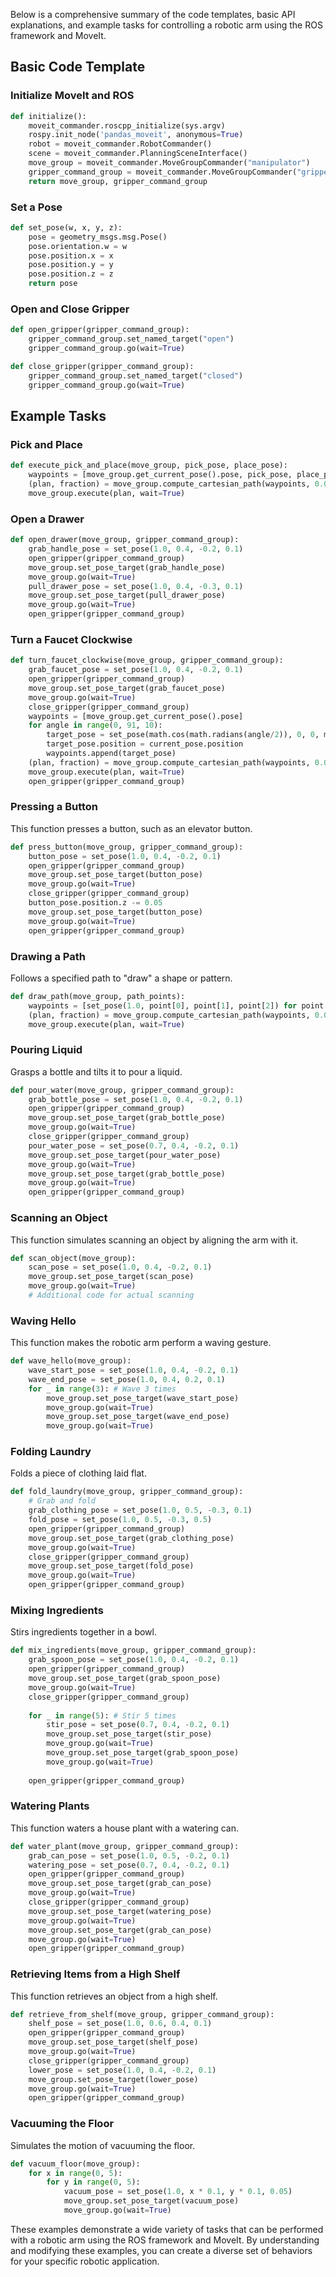 Below is a comprehensive summary of the code templates, basic API explanations, and example tasks for controlling a robotic arm using the ROS framework and MoveIt.

## Basic Code Template

### Initialize MoveIt and ROS

```python
def initialize():
    moveit_commander.roscpp_initialize(sys.argv)
    rospy.init_node('pandas_moveit', anonymous=True)
    robot = moveit_commander.RobotCommander()
    scene = moveit_commander.PlanningSceneInterface()
    move_group = moveit_commander.MoveGroupCommander("manipulator")
    gripper_command_group = moveit_commander.MoveGroupCommander("gripper")
    return move_group, gripper_command_group
```

### Set a Pose

```python
def set_pose(w, x, y, z):
    pose = geometry_msgs.msg.Pose()
    pose.orientation.w = w
    pose.position.x = x
    pose.position.y = y
    pose.position.z = z
    return pose
```

### Open and Close Gripper

```python
def open_gripper(gripper_command_group):
    gripper_command_group.set_named_target("open")
    gripper_command_group.go(wait=True)

def close_gripper(gripper_command_group):
    gripper_command_group.set_named_target("closed")
    gripper_command_group.go(wait=True)
```

## Example Tasks

### Pick and Place

```python
def execute_pick_and_place(move_group, pick_pose, place_pose):
    waypoints = [move_group.get_current_pose().pose, pick_pose, place_pose]
    (plan, fraction) = move_group.compute_cartesian_path(waypoints, 0.01, 0.0)
    move_group.execute(plan, wait=True)
```

### Open a Drawer

```python
def open_drawer(move_group, gripper_command_group):
    grab_handle_pose = set_pose(1.0, 0.4, -0.2, 0.1)
    open_gripper(gripper_command_group)
    move_group.set_pose_target(grab_handle_pose)
    move_group.go(wait=True)
    pull_drawer_pose = set_pose(1.0, 0.4, -0.3, 0.1)
    move_group.set_pose_target(pull_drawer_pose)
    move_group.go(wait=True)
    open_gripper(gripper_command_group)
```

### Turn a Faucet Clockwise

```python
def turn_faucet_clockwise(move_group, gripper_command_group):
    grab_faucet_pose = set_pose(1.0, 0.4, -0.2, 0.1)
    open_gripper(gripper_command_group)
    move_group.set_pose_target(grab_faucet_pose)
    move_group.go(wait=True)
    close_gripper(gripper_command_group)
    waypoints = [move_group.get_current_pose().pose]
    for angle in range(0, 91, 10):
        target_pose = set_pose(math.cos(math.radians(angle/2)), 0, 0, math.sin(math.radians(angle/2)))
        target_pose.position = current_pose.position
        waypoints.append(target_pose)
    (plan, fraction) = move_group.compute_cartesian_path(waypoints, 0.01, 0.0)
    move_group.execute(plan, wait=True)
    open_gripper(gripper_command_group)
```


### Pressing a Button

This function presses a button, such as an elevator button.

```python
def press_button(move_group, gripper_command_group):
    button_pose = set_pose(1.0, 0.4, -0.2, 0.1)
    open_gripper(gripper_command_group)
    move_group.set_pose_target(button_pose)
    move_group.go(wait=True)
    close_gripper(gripper_command_group)
    button_pose.position.z -= 0.05
    move_group.set_pose_target(button_pose)
    move_group.go(wait=True)
    open_gripper(gripper_command_group)
```

### Drawing a Path

Follows a specified path to "draw" a shape or pattern.

```python
def draw_path(move_group, path_points):
    waypoints = [set_pose(1.0, point[0], point[1], point[2]) for point in path_points]
    (plan, fraction) = move_group.compute_cartesian_path(waypoints, 0.01, 0.0)
    move_group.execute(plan, wait=True)
```

### Pouring Liquid

Grasps a bottle and tilts it to pour a liquid.

```python
def pour_water(move_group, gripper_command_group):
    grab_bottle_pose = set_pose(1.0, 0.4, -0.2, 0.1)
    open_gripper(gripper_command_group)
    move_group.set_pose_target(grab_bottle_pose)
    move_group.go(wait=True)
    close_gripper(gripper_command_group)
    pour_water_pose = set_pose(0.7, 0.4, -0.2, 0.1)
    move_group.set_pose_target(pour_water_pose)
    move_group.go(wait=True)
    move_group.set_pose_target(grab_bottle_pose)
    move_group.go(wait=True)
    open_gripper(gripper_command_group)
```

### Scanning an Object

This function simulates scanning an object by aligning the arm with it.

```python
def scan_object(move_group):
    scan_pose = set_pose(1.0, 0.4, -0.2, 0.1)
    move_group.set_pose_target(scan_pose)
    move_group.go(wait=True)
    # Additional code for actual scanning
```

### Waving Hello

This function makes the robotic arm perform a waving gesture.

```python
def wave_hello(move_group):
    wave_start_pose = set_pose(1.0, 0.4, -0.2, 0.1)
    wave_end_pose = set_pose(1.0, 0.4, 0.2, 0.1)
    for _ in range(3): # Wave 3 times
        move_group.set_pose_target(wave_start_pose)
        move_group.go(wait=True)
        move_group.set_pose_target(wave_end_pose)
        move_group.go(wait=True)
```


### Folding Laundry

Folds a piece of clothing laid flat.

```python
def fold_laundry(move_group, gripper_command_group):
    # Grab and fold
    grab_clothing_pose = set_pose(1.0, 0.5, -0.3, 0.1)
    fold_pose = set_pose(1.0, 0.5, -0.3, 0.5)
    open_gripper(gripper_command_group)
    move_group.set_pose_target(grab_clothing_pose)
    move_group.go(wait=True)
    close_gripper(gripper_command_group)
    move_group.set_pose_target(fold_pose)
    move_group.go(wait=True)
    open_gripper(gripper_command_group)
```

### Mixing Ingredients

Stirs ingredients together in a bowl.

```python
def mix_ingredients(move_group, gripper_command_group):
    grab_spoon_pose = set_pose(1.0, 0.4, -0.2, 0.1)
    open_gripper(gripper_command_group)
    move_group.set_pose_target(grab_spoon_pose)
    move_group.go(wait=True)
    close_gripper(gripper_command_group)
    
    for _ in range(5): # Stir 5 times
        stir_pose = set_pose(0.7, 0.4, -0.2, 0.1)
        move_group.set_pose_target(stir_pose)
        move_group.go(wait=True)
        move_group.set_pose_target(grab_spoon_pose)
        move_group.go(wait=True)
    
    open_gripper(gripper_command_group)
```

### Watering Plants

This function waters a house plant with a watering can.

```python
def water_plant(move_group, gripper_command_group):
    grab_can_pose = set_pose(1.0, 0.5, -0.2, 0.1)
    watering_pose = set_pose(0.7, 0.4, -0.2, 0.1)
    open_gripper(gripper_command_group)
    move_group.set_pose_target(grab_can_pose)
    move_group.go(wait=True)
    close_gripper(gripper_command_group)
    move_group.set_pose_target(watering_pose)
    move_group.go(wait=True)
    move_group.set_pose_target(grab_can_pose)
    move_group.go(wait=True)
    open_gripper(gripper_command_group)
```

### Retrieving Items from a High Shelf

This function retrieves an object from a high shelf.

```python
def retrieve_from_shelf(move_group, gripper_command_group):
    shelf_pose = set_pose(1.0, 0.6, 0.4, 0.1)
    open_gripper(gripper_command_group)
    move_group.set_pose_target(shelf_pose)
    move_group.go(wait=True)
    close_gripper(gripper_command_group)
    lower_pose = set_pose(1.0, 0.4, -0.2, 0.1)
    move_group.set_pose_target(lower_pose)
    move_group.go(wait=True)
    open_gripper(gripper_command_group)
```

### Vacuuming the Floor

Simulates the motion of vacuuming the floor.

```python
def vacuum_floor(move_group):
    for x in range(0, 5):
        for y in range(0, 5):
            vacuum_pose = set_pose(1.0, x * 0.1, y * 0.1, 0.05)
            move_group.set_pose_target(vacuum_pose)
            move_group.go(wait=True)
```


These examples demonstrate a wide variety of tasks that can be performed with a robotic arm using the ROS framework and MoveIt. By understanding and modifying these examples, you can create a diverse set of behaviors for your specific robotic application.